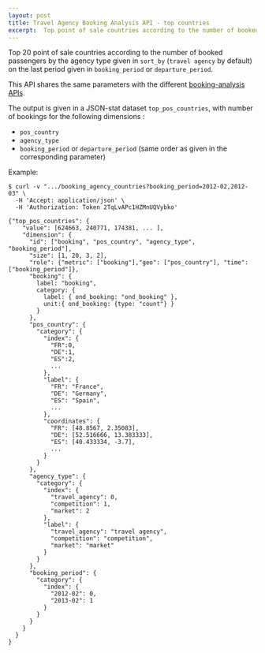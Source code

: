 ```yaml
---
layout: post
title: Travel Agency Booking Analysis API - top countries
excerpt:  Top point of sale countries according to the number of booked passengers
---
```


Top 20 point of sale countries according to the number of booked passengers by the agency type given in `sort_by` (`travel agency` by default) on the last period given in `booking_period` or `departure_period`.

This API shares the same parameters with the different [booking-analysis APIs](/2013/12/06/booking-analysis.html#parameters).

The output is given in a JSON-stat dataset `top_pos_countries`, with number of bookings for the following dimensions :
* `pos_country`
* `agency_type`
* `booking_period` or `departure_period` (same order as given in the corresponding parameter)

Example:

    $ curl -v ".../booking_agency_countries?booking_period=2012-02,2012-03" \
      -H 'Accept: application/json' \
      -H 'Authorization: Token 2TqLvAPc1HZMnUQVybko'

    {"top_pos_countries": {
        "value": [624663, 240771, 174381, ... ],
        "dimension": {
          "id": ["booking", "pos_country", "agency_type", "booking_period"],
          "size": [1, 20, 3, 2],
          "role": {"metric": ["booking"],"geo": ["pos_country"], "time": ["booking_period"]},
          "booking": {
            label: "booking",
            category: {
              label: { ond_booking: "ond_booking" },
              unit:{ ond_booking: {type: "count"} }
            }
          },
          "pos_country": {
            "category": {
              "index": {
                "FR":0,
                "DE":1,
                "ES":2,
                ...
              },
              "label": {
                "FR": "France",
                "DE": "Germany",
                "ES": "Spain",
                ...
              },
              "coordinates": {
                "FR": [48.8567, 2.35083],
                "DE": [52.516666, 13.383333],
                "ES": [40.433334, -3.7],
                ...
              }
            }
          },
          "agency_type": {
            "category": {
              "index": {
                "travel_agency": 0,
                "competition": 1,
                "market": 2
              },
              "label": {
                "travel_agency": "travel agency",
                "competition": "competition",
                "market": "market"
              }
            }
          },
          "booking_period": {
            "category": {
              "index": {
                "2012-02": 0,
                "2013-02": 1
              }
            }
          }
        }
      }
    }
